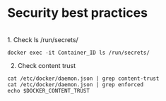 <H1>Security best practices</H1>
<br>
1. Check ls /run/secrets/<br>

```
docker exec -it Container_ID ls /run/secrets/
```

2. Check content trust<br>

```
cat /etc/docker/daemon.json | grep content-trust
cat /etc/docker/daemon.json | grep enforced
echo $DOCKER_CONTENT_TRUST
```
